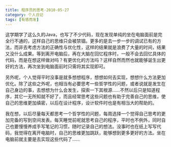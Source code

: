 ```yaml
---
title: 程序员的思考-2010-05-27
category: 个人日记
tags: [有感而发]
---
```


这学期学了这么久的Java，也写了不少代码，现在发现单纯的坐在电脑面前是完全行不通的，这样自己的思维只会被禁锢。更多的是去一步一步的调试已有的方法，而非去考虑方法的正确性与优化性，这样的结果就是浪费了大量的时间，结果又没什么成果。等到离开电脑后，再在大脑在回忆程序时，一般不会去回忆具体的代码，而是在想这样做对吗？有更优化的方法吗？这样自然而然也就能够诞生出更好的方法，再次坐到电脑面前时只需将其实现即可。

另外呢，个人觉得平时没事是就多想想程序，想想如何去实现，想想什么方法更加优化。除了这些之外呢，也相当有必要思考一些哲学性的问题，或者说就是发生在自己身边的事，去想想为什么会发生，探索一下其根源……不然以后只是知道程序，其它一无所知就不好了，而且经常思考这些问题也有助于完善自己的思维，使自己的思维更加缜密，以后在设计程序，设计软件时也是有相当大的帮助的。

我在想，以后尽量每天都思考一个哲学性的问题，每周选择一个觉得自己思考的更加完备的写到空间发表。每天睡觉前呢就思考自己的程序，平时也不例外，同时自己也要慢慢养成手写笔记的习惯，随时记录自己的想法。没事时也在纸上写写代码，我觉得在离开电脑时，自己的思维更加跳跃，能够想到更多更好的方法。坐在电脑前就主要是去实现这些代码了……
